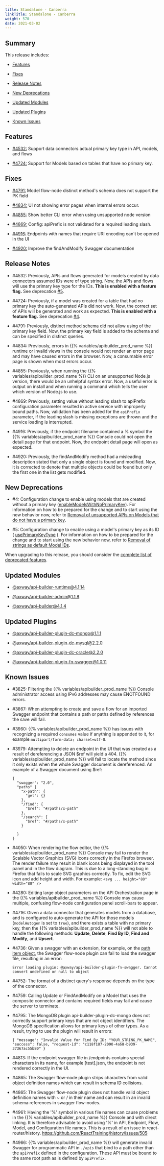 ```yaml
---
title: Standalone - Canberra
linkTitle: Standalone - Canberra
weight: 570
date: 2021-03-02
---
```


## Summary

This release includes:

* [Features](#features)

* [Fixes](#fixes)

* [Release Notes](#release-notes)

* [New Deprecations](#new-deprecations)

* [Updated Modules](#updated-modules)

* [Updated Plugins](#updated-plugins)

* [Known Issues](#known-issues)

## Features

* [#4532:](#4532) Support data connectors actual primary key type in API, models, and flows

* [#4724:](#4724) Support for Models based on tables that have no primary key.

## Fixes

* [#4791:](#4791) Model flow-node distinct method's schema does not support the PK field

* [#4834:](#4834) UI not showing error pages when internal errors occur.

* [#4855:](#4855) Show better CLI error when using unsupported node version

* [#4869:](#4869) Config: apiPrefix is not validated for a required leading slash.

* [#4916:](#4916) Endpoints with names that require URI encoding can't be opened in the UI

* [#4920:](#4920) Improve the findAndModify Swagger documentation

## Release Notes

* #4532: Previously, APIs and flows generated for models created by data connectors assumed IDs were of type string. Now, the APIs and flows will use the primary key type for the IDs. **This is enabled with a feature flag.** See deprecation [#5](#dep-5).

* #4724: Previously, if a model was created for a table that had no primary key the auto-generated APIs did not work. Now, the correct set of APIs will be generated and work as expected. **This is enabled with a feature flag.** See deprecation [#4](#dep-4).

* #4791: Previously, distinct method schema did not allow using of the primary key field. Now, the primary key field is added to the schema and can be specified in distinct queries.

* #4834: Previously, errors in {{% variables/apibuilder_prod_name %}} runtime or invalid views in the console would not render an error page and may have caused errors in the browser. Now, a consumable error page is shown when most errors occur.

* #4855: Previously, when running the {{% variables/apibuilder_prod_name %}} CLI on an unsupported Node.js version, there would be an unhelpful syntax error. Now, a useful error is output on install and when running a command which tells the user which version of Node.js to use.

* #4869: Previously, setting value without leading slash to apiPrefix configuration parameter resulted in active service with improperly bound paths. Now, validation has been added for the `apiPrefix` parameter, if the leading slash is missing exceptions are thrown and the service loading is interrupted.

* #4916: Previously, if the endpoint filename contained a % symbol the {{% variables/apibuilder_prod_name %}} Console could not open the detail page for that endpoint. Now, the endpoint detail page will open as expected.

* #4920: Previously, the findAndModify method had a misleading description stated that only a single object is found and modified. Now, it is corrected to denote that multiple objects could be found but only the first one in the list gets modified.

## New Deprecations

* #4: Configuration change to enable using models that are created without a primary key ([enableModelsWithNoPrimaryKey](/docs/deprecations/#enableModelsWithNoPrimaryKey)). For information on how to be prepared for the change and to start using the new behavior now, refer to [Removal of unsupported APIs on Models that do not have a primary key](/docs/deprecations/removal_of_unsupported_apis_on_models_that_do_not_have_a_primary_key/).

* #5: Configuration change to enable using a model's primary key as its ID ( [usePrimaryKeyType](/docs/deprecations/#usePrimaryKeyType) ). For information on how to be prepared for the change and to start using the new behavior now, refer to [Removal of strings as default Model IDs](/docs/deprecations/removal_of_strings_as_default_model_ids/).

When upgrading to this release, you should consider the [complete list of deprecated features](/docs/deprecations/).

## Updated Modules

* [@axway/api-builder-runtime@4.1.14](https://www.npmjs.com/package/@axway/api-builder-runtime/v/4.1.14)

* [@axway/api-builder-admin@1.1.8](https://www.npmjs.com/package/@axway/api-builder-admin/v/1.1.8)

* [@axway/api-builder@4.1.4](https://www.npmjs.com/package/@axway/api-builder/v/4.1.4)

## Updated Plugins

* [@axway/api-builder-plugin-dc-mongo@1.1.1](https://www.npmjs.com/package/@axway/api-builder-plugin-dc-mongo/v/1.1.1)

* [@axway/api-builder-plugin-dc-mysql@2.2.0](https://www.npmjs.com/package/@axway/api-builder-plugin-dc-mysql/v/2.2.0)

* [@axway/api-builder-plugin-dc-oracle@2.2.0](https://www.npmjs.com/package/@axway/api-builder-plugin-dc-oracle/v/2.2.0)

* [@axway/api-builder-plugin-fn-swagger@1.0.11](https://www.npmjs.com/package/@axway/api-builder-plugin-fn-swagger/v/1.0.11)

## Known Issues

* #3825: Filtering the {{% variables/apibuilder_prod_name %}} Console administrator access using IPv6 addresses may cause ENOTFOUND errors.

* #3867: When attempting to create and save a flow for an imported Swagger endpoint that contains a path or paths defined by references the save will fail.

* #3960: {{% variables/apibuilder_prod_name %}} has issues with recognizing a required `consumes` value if anything is appended to it, for example `multipart/form-data; charset=utf-8`.

* #3979: Attempting to delete an endpoint in the UI that was created as a result of dereferencing a JSON $ref will yield a 404. {{% variables/apibuilder_prod_name %}} will fail to locate the method since it only exists when the whole Swagger document is dereferenced. An example of a Swagger document using $ref:

    ```
    {
      "swagger": "2.0",
      "paths" {
        "x-path": {
          "get": {}
        },
        "/find": {
          "$ref": "#/paths/x-path"
        },
        "/search": {
          "$ref": "#/paths/x-path"
        }

      }
    }
    ```

* #4050: When rendering the flow editor, the {{% variables/apibuilder_prod_name %}} Console may fail to render the Scalable Vector Graphics (SVG) icons correctly in the Firefox browser. The render failure may result in blank icons being displayed in the tool panel and in the flow diagram. This is due to a long-standing bug in Firefox that fails to scale SVG graphics correctly. To fix, edit the SVG icon and add height and width. For example: `<svg ... height="80" width="80" />`

* #4280: Editing large object parameters on the API Orchestration page in the {{% variables/apibuilder_prod_name %}} Console may cause multiple, confusing flow-node configuration panel scroll-bars to appear.

* #4716: Given a data connector that generates models from a database, and is configured to auto-generate the API for those models (`modelAutogen` is set to `true`), and there exists a table with no primary key, then the {{% variables/apibuilder_prod_name %}} will not able to handle the following methods: **Update**, **Delete**, **Find By ID**, **Find and Modify**, and **Upsert**.

* #4736: Given a swagger with an extension, for example, on the [path item object](https://github.com/OAI/OpenAPI-Specification/blob/master/versions/2.0.md#pathItemObject), the Swagger flow-node plugin can fail to load the swagger file, resulting in an error:

    ```
    Error loading plugin: @axway/api-builder-plugin-fn-swagger. Cannot convert undefined or null to object
    ```

* #4752: The format of a distinct query's response depends on the type of the connector.

* #4759: Calling Update or FindAndModify on a Model that uses the composite connector and contains required fields may fail and cause the server to terminate.

* #4795: The MongoDB plugin api-builder-plugin-dc-mongo does not correctly support primary keys that are not object identifiers. The MongoDB specification allows for primary keys of other types. As a result, trying to use the plugin will result in errors:

    ```
    { "message": "Invalid Value for Find By ID: "YOUR_STRING_PK_NAME", "success": false, "request-id": "c118f187-2090-4a68-b939-37367ac55b80" }
    ```

* #4813: If the endpoint swagger file in /endpoints contains special characters in its name, for example \[test\].json, the endpoint is not rendered correctly in the UI.

* #4865: The Swagger flow-node plugin strips characters from valid object definition names which can result in schema ID collisions.

* #4865: The Swagger flow-node plugin does not handle valid object definition names with ~ or / in their name and can result in an invalid schema references in swagger flow-nodes.

* #4961: Having the '%' symbol in various file names can cause problems in the {{% variables/apibuilder_prod_name %}} Console and with direct linking. It is therefore advisable to avoid using '%' in API, Endpoint, Flow, Model, and Configuration file names. This is a result of an issue in react-router/history. https://github.com/ReactTraining/history/issues/505

* #4966: {{% variables/apibuilder_prod_name %}} will generate invalid Swagger for programmatic API in `./apis` that bind to a path other than the `apiPrefix` defined in the configuration. These API must be bound to the same root path as is defined by `apiPrefix`.
